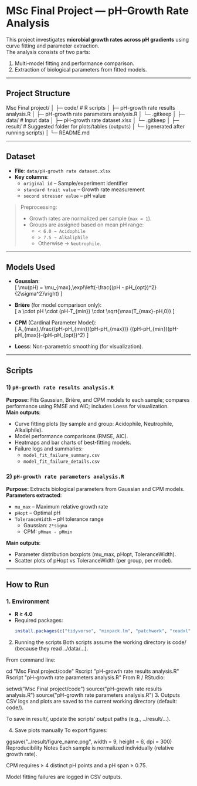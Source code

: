 # MSc Final Project — pH–Growth Rate Analysis

This project investigates **microbial growth rates across pH gradients** using curve fitting and parameter extraction.  
The analysis consists of two parts:  
1) Multi-model fitting and performance comparison.  
2) Extraction of biological parameters from fitted models.

---

## Project Structure

Msc Final project/
│
├─ code/ # R scripts
│ ├─ pH-growth rate results analysis.R
│ ├─ pH-growth rate parameters analysis.R
│ └─ .gitkeep
│
├─ data/ # Input data
│ ├─ pH-growth rate dataset.xlsx
│ └─ .gitkeep
│
├─ result/ # Suggested folder for plots/tables (outputs)
│ └─ (generated after running scripts)
│
└─ README.md


---

## Dataset

- **File**: `data/pH-growth rate dataset.xlsx`  
- **Key columns**:
  - `original id` – Sample/experiment identifier  
  - `standard trait value` – Growth rate measurement  
  - `second stressor value` – pH value  

> Preprocessing:  
> - Growth rates are normalized per sample (`max = 1`).  
> - Groups are assigned based on mean pH range:  
>   - `< 6.0 → Acidophile`  
>   - `> 7.5 → Alkaliphile`  
>   - Otherwise → `Neutrophile`.

---

## Models Used

- **Gaussian**:  
  \[
  \mu(pH) = \mu_{max}\,\exp\!\left(-\frac{(pH - pH_{opt})^2}{2\sigma^2}\right)
  \]

- **Brière** (for model comparison only):  
  \[
  a \cdot pH \cdot (pH-T_{min}) \cdot \sqrt{\max(T_{max}-pH,0)}
  \]

- **CPM** (Cardinal Parameter Model):  
  \[
  A_{max}\,\frac{(pH-pH_{min})(pH-pH_{max})}
  {(pH-pH_{min})(pH-pH_{max})-(pH-pH_{opt})^2}
  \]

- **Loess**: Non-parametric smoothing (for visualization).

---

## Scripts

### 1) `pH-growth rate results analysis.R`
**Purpose:** Fits Gaussian, Brière, and CPM models to each sample; compares performance using RMSE and AIC; includes Loess for visualization.  
**Main outputs**:
- Curve fitting plots (by sample and group: Acidophile, Neutrophile, Alkaliphile).  
- Model performance comparisons (RMSE, AIC).  
- Heatmaps and bar charts of best-fitting models.  
- Failure logs and summaries:  
  - `model_fit_failure_summary.csv`  
  - `model_fit_failure_details.csv`

### 2) `pH-growth rate parameters analysis.R`
**Purpose:** Extracts biological parameters from Gaussian and CPM models.  
**Parameters extracted**:
- `mu_max` – Maximum relative growth rate  
- `pHopt` – Optimal pH  
- `ToleranceWidth` – pH tolerance range  
  - Gaussian: `2*sigma`  
  - CPM: `pHmax - pHmin`  

**Main outputs**:
- Parameter distribution boxplots (mu_max, pHopt, ToleranceWidth).  
- Scatter plots of pHopt vs ToleranceWidth (per group, per model).  

---

## How to Run

### 1. Environment
- **R ≥ 4.0**
- Required packages:
  ```r
  install.packages(c("tidyverse", "minpack.lm", "patchwork", "readxl", "forcats"))
2. Running the scripts
Both scripts assume the working directory is code/ (because they read ../data/...).

From command line:

cd "Msc Final project/code"
Rscript "pH-growth rate results analysis.R"
Rscript "pH-growth rate parameters analysis.R"
From R / RStudio:

setwd("Msc Final project/code")
source("pH-growth rate results analysis.R")
source("pH-growth rate parameters analysis.R")
3. Outputs
CSV logs and plots are saved to the current working directory (default: code/).

To save in result/, update the scripts’ output paths (e.g., ../result/...).

4. Save plots manually
To export figures:

ggsave("../result/figure_name.png", width = 9, height = 6, dpi = 300)
Reproducibility Notes
Each sample is normalized individually (relative growth rate).

CPM requires ≥ 4 distinct pH points and a pH span ≥ 0.75.

Model fitting failures are logged in CSV outputs.



